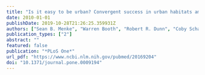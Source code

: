 ```yaml
---
title: "Is it easy to be urban? Convergent success in urban habitats among lineages of a widespread native ant"
date: 2010-01-01
publishDate: 2019-10-28T21:26:25.359931Z
authors: ["Sean B. Menke", "Warren Booth", "Robert R. Dunn", "Coby Schal", "Edward L. Vargo", "Jules Silverman"]
publication_types: ["2"]
abstract: ""
featured: false
publication: "*PLoS One*"
url_pdf: "https://www.ncbi.nlm.nih.gov/pubmed/20169204"
doi: "10.1371/journal.pone.0009194"
---
```


